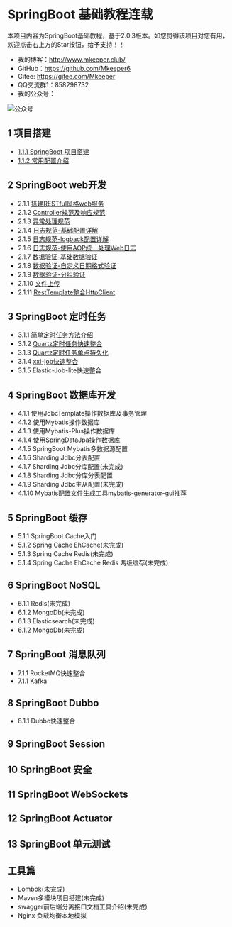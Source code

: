 # SpringBoot 基础教程连载
本项目内容为SpringBoot基础教程，基于2.0.3版本。如您觉得该项目对您有用，欢迎点击右上方的Star按钮，给予支持！！
- 我的博客：http://www.mkeeper.club/
- GitHub：https://github.com/Mkeeper6
- Gitee: https://gitee.com/Mkeeper
- QQ交流群1：858298732
- 我的公众号：

![公众号](https://oscimg.oschina.net/oscnet/e8870411cf89e55a4b07e131382e0f51e73.jpg)

## 1 项目搭建
- [1.1.1 SpringBoot 项目搭建](http://www.mkeeper.club/2018/06/29/SpringBoot%E5%9F%BA%E7%A1%80%E6%95%99%E7%A8%8B1-1-1%20%E9%A1%B9%E7%9B%AE%E6%90%AD%E5%BB%BA/)
- [1.1.2 常用配置介绍](http://www.mkeeper.club/2018/07/02/SpringBoot%E5%9F%BA%E7%A1%80%E6%95%99%E7%A8%8B1-1-2%20%E9%85%8D%E7%BD%AE%E6%96%87%E4%BB%B6%E4%BB%8B%E7%BB%8D/)

## 2 SpringBoot web开发
- 2.1.1 [搭建RESTful风格web服务](http://www.mkeeper.club/2018/07/03/SpringBoot%E5%9F%BA%E7%A1%80%E6%95%99%E7%A8%8B2-1-1%20%E6%90%AD%E5%BB%BARESTful%E9%A3%8E%E6%A0%BCWeb%E6%9C%8D%E5%8A%A1/)
- 2.1.2 [Controller规范及响应规范](http://www.mkeeper.club/2018/07/04/SpringBoot%E5%9F%BA%E7%A1%80%E6%95%99%E7%A8%8B2-1-2%20Controller%E8%A7%84%E8%8C%83%E5%8F%8A%E5%93%8D%E5%BA%94%E8%A7%84%E8%8C%83/)
- 2.1.3 [异常处理规范](http://www.mkeeper.club/2018/07/07/SpringBoot%E5%9F%BA%E7%A1%80%E6%95%99%E7%A8%8B2-1-3%20%E5%BC%82%E5%B8%B8%E5%A4%84%E7%90%86%E8%A7%84%E8%8C%83/)
- 2.1.4 [日志规范-基础配置详解](http://www.mkeeper.club/2018/07/09/SpringBoot%E5%9F%BA%E7%A1%80%E6%95%99%E7%A8%8B2-1-4%20%E6%97%A5%E5%BF%97%E8%A7%84%E8%8C%83-%E5%9F%BA%E7%A1%80%E9%85%8D%E7%BD%AE%E8%AF%A6%E8%A7%A3/)
- 2.1.5 [日志规范-logback配置详解](http://www.mkeeper.club/2018/07/09/SpringBoot%E5%9F%BA%E7%A1%80%E6%95%99%E7%A8%8B2-1-5%20%E6%97%A5%E5%BF%97%E8%A7%84%E8%8C%83-logback%E9%85%8D%E7%BD%AE%E8%AF%A6%E8%A7%A3/)
- 2.1.6 [日志规范-使用AOP统一处理Web日志](http://www.mkeeper.club/2018/07/15/SpringBoot%E5%9F%BA%E7%A1%80%E6%95%99%E7%A8%8B2-1-6%20%E6%97%A5%E5%BF%97%E8%A7%84%E8%8C%83-%E4%BD%BF%E7%94%A8AOP%E7%BB%9F%E4%B8%80%E5%A4%84%E7%90%86Web%E6%97%A5%E5%BF%97/)
- 2.1.7 [数据验证-基础数据验证](http://www.mkeeper.club/2018/07/24/SpringBoot%E5%9F%BA%E7%A1%80%E6%95%99%E7%A8%8B2-1-7%20%E6%95%B0%E6%8D%AE%E9%AA%8C%E8%AF%81-%E5%9F%BA%E7%A1%80%E6%95%B0%E6%8D%AE%E9%AA%8C%E8%AF%81/)
- 2.1.8 [数据验证-自定义日期格式验证](http://www.mkeeper.club/2018/08/06/SpringBoot%E5%9F%BA%E7%A1%80%E6%95%99%E7%A8%8B2-1-8%20%E6%95%B0%E6%8D%AE%E9%AA%8C%E8%AF%81-%E8%87%AA%E5%AE%9A%E4%B9%89%E6%97%A5%E6%9C%9F%E6%A0%BC%E5%BC%8F%E9%AA%8C%E8%AF%81/)
- 2.1.9 [数据验证-分组验证](http://www.mkeeper.club/2018/08/14/SpringBoot%E5%9F%BA%E7%A1%80%E6%95%99%E7%A8%8B2-1-9%20%E6%95%B0%E6%8D%AE%E9%AA%8C%E8%AF%81-%E5%88%86%E7%BB%84%E9%AA%8C%E8%AF%81/)
- 2.1.10 [文件上传](http://www.mkeeper.club/2018/08/15/SpringBoot%E5%9F%BA%E7%A1%80%E6%95%99%E7%A8%8B2-1-10%20%E6%96%87%E4%BB%B6%E4%B8%8A%E4%BC%A0/)
- 2.1.11 [RestTemplate整合HttpClient](http://www.mkeeper.club/2018/09/17/SpringBoot%E5%9F%BA%E7%A1%80%E6%95%99%E7%A8%8B2-1-11%20RestTemplate%E6%95%B4%E5%90%88HttpClient/)

## 3 SpringBoot 定时任务
- 3.1.1 [简单定时任务方法介绍](http://www.mkeeper.club/2018/09/28/SpringBoot%E5%9F%BA%E7%A1%80%E6%95%99%E7%A8%8B3-1-1%20%E7%AE%80%E5%8D%95%E5%AE%9A%E6%97%B6%E4%BB%BB%E5%8A%A1%E6%96%B9%E6%B3%95%E4%BB%8B%E7%BB%8D/)
- 3.1.2 [Quartz定时任务快速整合](http://www.mkeeper.club/2018/10/08/SpringBoot%E5%9F%BA%E7%A1%80%E6%95%99%E7%A8%8B3-1-2%20Quartz%E5%AE%9A%E6%97%B6%E4%BB%BB%E5%8A%A1%E5%BF%AB%E9%80%9F%E6%95%B4%E5%90%88/)
- 3.1.3 [Quartz定时任务单点持久化](http://www.mkeeper.club/2018/10/19/SpringBoot%E5%9F%BA%E7%A1%80%E6%95%99%E7%A8%8B3-1-3%20Quartz%E5%AE%9A%E6%97%B6%E4%BB%BB%E5%8A%A1%E5%8D%95%E7%82%B9%E6%8C%81%E4%B9%85%E5%8C%96/)
- 3.1.4 [xxl-job快速整合](http://www.mkeeper.club/2018/11/01/SpringBoot%E5%9F%BA%E7%A1%80%E6%95%99%E7%A8%8B3-1-4%20xxl-job%E5%BF%AB%E9%80%9F%E6%95%B4%E5%90%88/)
- 3.1.5 Elastic-Job-lite快速整合

## 4 SpringBoot 数据库开发
- 4.1.1 使用JdbcTemplate操作数据库及事务管理
- 4.1.2 使用Mybatis操作数据库
- 4.1.3 使用Mybatis-Plus操作数据库
- 4.1.4 使用SpringDataJpa操作数据库
- 4.1.5 SpringBoot Mybatis多数据源配置
- 4.1.6 Sharding Jdbc分表配置
- 4.1.7 Sharding Jdbc分库配置(未完成)
- 4.1.8 Sharding Jdbc分库分表配置
- 4.1.9 Sharding Jdbc主从配置(未完成)
- 4.1.10 Mybatis配置文件生成工具mybatis-generator-gui推荐

## 5 SpringBoot 缓存
- 5.1.1 SpringBoot Cache入门
- 5.1.2 Spring Cache EhCache(未完成)
- 5.1.3 Spring Cache Redis(未完成)
- 5.1.4 Spring Cache EhCache Redis 两级缓存(未完成)

## 6 SpringBoot NoSQL
- 6.1.1 Redis(未完成)
- 6.1.2 MongoDb(未完成)
- 6.1.3 Elasticsearch(未完成)
- 6.1.2 MongoDb(未完成)

## 7 SpringBoot 消息队列
- 7.1.1 RocketMQ快速整合
- 7.1.1 Kafka

## 8 SpringBoot Dubbo
- 8.1.1 Dubbo快速整合

## 9 SpringBoot Session

## 10 SpringBoot 安全

## 11 SpringBoot WebSockets

## 12 SpringBoot Actuator

## 13 SpringBoot 单元测试

## 工具篇
- Lombok(未完成)
- Maven多模块项目搭建(未完成)
- swagger前后端分离接口文档工具介绍(未完成)
- Nginx 负载均衡本地模拟


